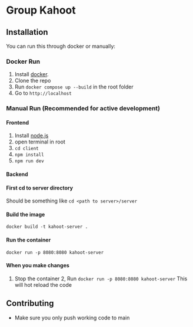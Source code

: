 # Group Kahoot

## Installation
You can run this through docker or manually:

### Docker Run
1. Install [docker](https://www.docker.com/).
2. Clone the repo
3. Run `docker compose up --build` in the root folder
4. Go to `http://localhost`

### Manual Run (Recommended for active development)
#### Frontend
1. Install [node.js](https://nodejs.com)
3. open terminal in root
4. `cd client`
5. `npm install`
6. `npm run dev`
#### Backend
#### First cd to server directory
Should be something like
`cd <path to server>/server`
#### Build the image
`docker build -t kahoot-server .`

#### Run the container
`docker run -p 8080:8080 kahoot-server`

#### When you make changes
1. Stop the container
2, Run `docker run -p 8080:8080 kahoot-server`
This will hot reload the code

## Contributing
- Make sure you only push working code to main
